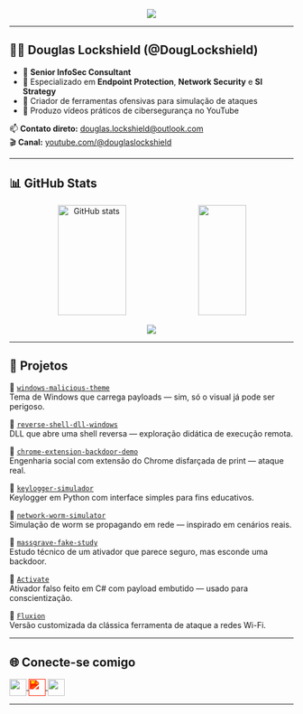 <p align="center">
  <img src="https://readme-typing-svg.demolab.com?font=Fira+Code&size=22&duration=4000&pause=1000&width=500&center=true&vCenter=true&lines=Hack+the+Real+World!;Seguran%C3%A7a+Sem+Frescura.;Projetos+reais+para+problemas+reais."/>
</p>

---

## 👨‍💻 Douglas Lockshield (@DougLockshield)

- 🔐 **Senior InfoSec Consultant**
- 🎯 Especializado em **Endpoint Protection**, **Network Security** e **SI Strategy**
- 🧠 Criador de ferramentas ofensivas para simulação de ataques
- 🎥 Produzo vídeos práticos de cibersegurança no YouTube

📫 **Contato direto:** douglas.lockshield@outlook.com  
🎬 **Canal:** [youtube.com/@douglaslockshield](https://www.youtube.com/@douglaslockshield)

---

## 📊 GitHub Stats

<div align="center">  
  <img width="49%" height="195px" src="https://github-readme-stats.vercel.app/api?username=DougLockshield&show_icons=true&count_private=true&hide_border=true&title_color=00bfbf&icon_color=00bfbf&text_color=c9d1d9&bg_color=0d1117" alt="GitHub stats" /> 
  <img width="41%" height="195px" src="https://github-readme-stats.vercel.app/api/top-langs/?username=DougLockshield&layout=compact&hide_border=true&title_color=00bfbf&text_color=00bfbf&bg_color=0d1117" />
</div>

<p align="center">
   <img src="http://github-readme-streak-stats.herokuapp.com?user=DougLockshield&theme=dark">
</p>

---

## 🧪 Projetos

🔸 [`windows-malicious-theme`](https://github.com/DougLockshield/windows-malicious-theme)  
Tema de Windows que carrega payloads — sim, só o visual já pode ser perigoso.

🔸 [`reverse-shell-dll-windows`](https://github.com/DougLockshield/reverse-shell-dll-windows)  
DLL que abre uma shell reversa — exploração didática de execução remota.

🔸 [`chrome-extension-backdoor-demo`](https://github.com/DougLockshield/chrome-extension-backdoor-demo)  
Engenharia social com extensão do Chrome disfarçada de print — ataque real.

🔸 [`keylogger-simulador`](https://github.com/DougLockshield/keylogger-simulador)  
Keylogger em Python com interface simples para fins educativos.

🔸 [`network-worm-simulator`](https://github.com/DougLockshield/network-worm-simulator)  
Simulação de worm se propagando em rede — inspirado em cenários reais.

🔸 [`massgrave-fake-study`](https://github.com/DougLockshield/massgrave-fake-study)  
Estudo técnico de um ativador que parece seguro, mas esconde uma backdoor.

🔸 [`Activate`](https://github.com/DougLockshield/Activate)  
Ativador falso feito em C# com payload embutido — usado para conscientização.

🔸 [`Fluxion`](https://github.com/DougLockshield/Fluxion)  
Versão customizada da clássica ferramenta de ataque a redes Wi-Fi.

---

## 🌐 Conecte-se comigo

<p align="left">
  <a href="https://www.linkedin.com/in/douglaslockshield/" target="_blank">
    <img align="center" src="https://cdn.jsdelivr.net/gh/devicons/devicon/icons/linkedin/linkedin-original.svg" height="30" width="30" />
  </a>
  <a href="https://www.youtube.com/@douglaslockshield" target="_blank">
    <img align="center" src="https://upload.wikimedia.org/wikipedia/commons/thumb/0/09/YouTube_full-color_icon_%282017%29.svg/2560px-YouTube_full-color_icon_%282017%29.svg.png" height="30" width="30" style="filter: invert(16%) sepia(96%) saturate(7482%) hue-rotate(358deg) brightness(91%) contrast(119%);" />
  </a>
  <a href="https://www.instagram.com/dlockshield/" target="_blank">
    <img align="center" src="https://cdn-icons-png.flaticon.com/512/2111/2111463.png" height="30" width="30" />
  </a>
</p>

---

<!--
🎁 Em breve: LockShield Academy + ferramentas exclusivas para membros.
-->
